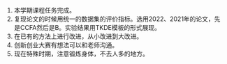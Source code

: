 1. 本学期课程任务完成。
2. 复现论文的时候用统一的数据集的评价指标。选用2022、2021年的论文，先是CCFA然后是B。实验结果用TKDE模板的形式展现。
3. 在已有的方法上进行改进，从小改进到大改进。
4. 创新创业大赛有想法可以和老师沟通。
5. 现在特殊时期，注意锻炼身体，不去人多的地方。